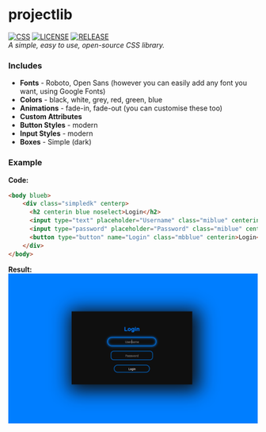 # projectlib
[![CSS](https://img.shields.io/badge/language-CSS-%23006fde.svg)](https://en.wikipedia.org/wiki/CSS)
[![LICENSE](https://img.shields.io/github/license/crtezgod/projectlib)](LICENSE)
[![RELEASE](https://img.shields.io/github/v/release/crtezgod/projectlib)](https://github.com/crtezgod/projectlib/releases/tag/master)<br>
*A simple, easy to use, open-source CSS library.*

### Includes
*   **Fonts** - Roboto, Open Sans (however you can easily add any font you want, using Google Fonts)
*   **Colors** - black, white, grey, red, green, blue
*   **Animations** - fade-in, fade-out (you can customise these too)
*   **Custom Attributes**
*   **Button Styles** - modern
*   **Input Styles** - modern
*   **Boxes** - Simple (dark)

### Example

**Code:**
```html
<body blueb>
    <div class="simpledk" centerp>
      <h2 centerin blue noselect>Login</h2>
      <input type="text" placeholder="Username" class="miblue" centerin>
      <input type="password" placeholder="Password" class="miblue" centerin>
      <button type="button" name="Login" class="mbblue" centerin>Login</button>
    </div>
</body>
```
**Result:**
![EXAMPLE](/images/example.png)
